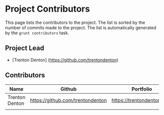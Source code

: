 # Project Contributors

This page lists the contributors to the project. The list is sorted by the number of commits made to the project. The list is automatically generated by the `grunt contributors` task.

## Project Lead

- [Trenton Denton] (https://github.com/trentondenton)

## Contributors

| Name           | Github                             | Portfolio                    | LinkedIn                                    |
| -------------- | ---------------------------------- | ---------------------------- | ------------------------------------------- |
| Trenton Denton | <https://github.com/trentondenton> | <https://trentondenton.tech> | <https://www.linkedin.com/in/trentondenton> |
|                |                                    |                              |                                             |
